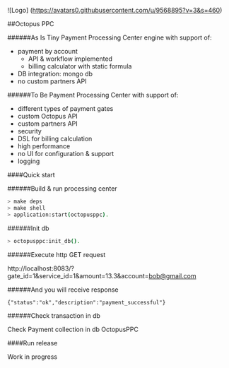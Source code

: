 ![Logo] (https://avatars0.githubusercontent.com/u/9568895?v=3&s=460)

##Octopus PPC

######As Is
Tiny Payment Processing Center engine with support of:
- payment by account
  - API & workflow implemented
  - billing calculator with static formula
- DB integration: mongo db
- no custom partners API

######To Be
Payment Processing Center with support of:
- different types of payment gates
- custom Octopus API
- custom partners API
- security
- DSL for billing calculation
- high performance
- no UI for configuration & support
- logging

####Quick start

######Build & run processing center

```sh
> make deps
> make shell
> application:start(octopusppc).
```

######Init db

```sh
> octopusppc:init_db().
```

######Execute http GET request

http://localhost:8083/?gate_id=1&service_id=1&amount=13.3&account=bob@gmail.com 

######And you will receive response

```
{"status":"ok","description":"payment_successful"}
```

######Check transaction in db

Check Payment collection in db OctopusPPC 


####Run release

Work in progress
